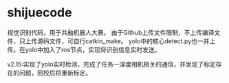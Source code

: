 # shijuecode
视觉识别代码，用于共融机器人大赛。
由于Github上传文件限制，不上传编译文件，只上传源码文件，可自行catkin_make。
yolo中的核心detect.py也一并上传。在yolo中加入了ros节点，实现将识别信息实时发送。

v2.15:实现了yolo实时检测，完成了任务一深度相机相关的通信，并发现了标定存在的问题，回校后将重新标定。


